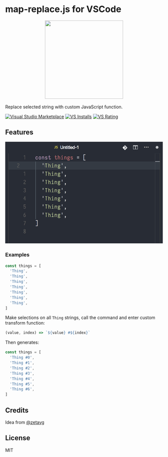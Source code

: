 # map-replace.js for VSCode

<p align="center">
  <img src="https://cdn.rawgit.com/Yukaii/map-replace.js/7a4fe9b4/doc/images/logo.png" width="250" height="250">
</p>

<p align="center">

Replace selected string with custom JavaScript function.
</p>

[![Visual Studio Marketplace](https://badgen.net/vs-marketplace/v/Yukai.map-replace-js)][1]
[![VS Installs](https://badgen.net/vs-marketplace/i/Yukai.map-replace-js)][1]
[![VS Rating](https://badgen.net/vs-marketplace/rating/Yukai.map-replace-js)][1]

[1]: https://marketplace.visualstudio.com/items?itemName=Yukai.map-replace-js

## Features

![gif](doc/images/map-replace-live-preview.gif)

### Examples

```javascript
const things = [
  'Thing',
  'Thing',
  'Thing',
  'Thing',
  'Thing',
  'Thing',
  'Thing',
]
```

Make selections on all `Thing` strings, call the command and enter custom transform function:

```javascript
(value, index) => `${value} #${index}`
```

Then generates:

```javascript
const things = [
  'Thing #0',
  'Thing #1',
  'Thing #2',
  'Thing #3',
  'Thing #4',
  'Thing #5',
  'Thing #6',
]
```

## Credits

Idea from [@zetavg](https://github.com/zetavg)

## License

MIT
